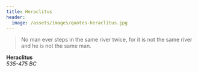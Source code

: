 ```yaml
---
title: Heraclitus
header:
  image: /assets/images/quotes-heraclitus.jpg
---
```


> No man ever steps in the same river twice, for it is not the same river and he is not the same man.

**Heraclitus**  
*535-475 BC*
